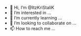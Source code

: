 - 👋 Hi, I’m @ItzKriStaliK
- 👀 I’m interested in ...
- 🌱 I’m currently learning ...
- 💞️ I’m looking to collaborate on ...
- 📫 How to reach me ...

<!---
ItzKriStaliK/ItzKriStaliK is a ✨ special ✨ repository because its `README.md` (this file) appears on your GitHub profile.
You can click the Preview link to take a look at your changes.
--->
